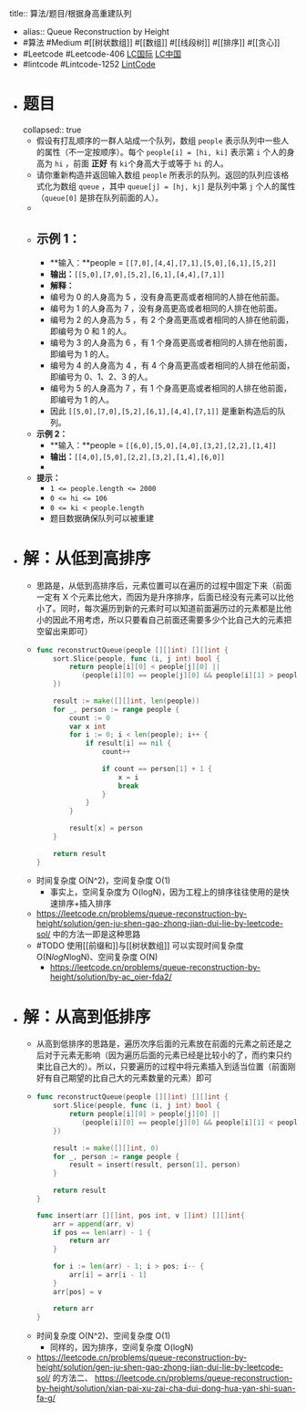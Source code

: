 title:: 算法/题目/根据身高重建队列

- alias:: Queue Reconstruction by Height
- #算法 #Medium #[[树状数组]] #[[数组]] #[[线段树]] #[[排序]] #[[贪心]]
- #Leetcode #Leetcode-406 [LC国际](https://leetcode.com/problems/queue-reconstruction-by-height/) [LC中国](https://leetcode-cn.com/problems/queue-reconstruction-by-height/)
- #lintcode #Lintcode-1252 [LintCode](https://www.lintcode.com/problem/1252/)
- # 题目
  collapsed:: true
	- 假设有打乱顺序的一群人站成一个队列，数组 `people` 表示队列中一些人的属性（不一定按顺序）。每个 `people[i] = [hi, ki]` 表示第 `i` 个人的身高为 `hi` ，前面 **正好** 有 `ki`个身高大于或等于 `hi` 的人。
	- 请你重新构造并返回输入数组 `people` 所表示的队列。返回的队列应该格式化为数组 `queue` ，其中 `queue[j] = [hj, kj]` 是队列中第 `j` 个人的属性（`queue[0]` 是排在队列前面的人）。
	-
	- **示例 1：**
		-
		- **输入：**people = `[[7,0],[4,4],[7,1],[5,0],[6,1],[5,2]]`
		- **输出：**`[[5,0],[7,0],[5,2],[6,1],[4,4],[7,1]]`
		- **解释：**
		- 编号为 0 的人身高为 5 ，没有身高更高或者相同的人排在他前面。
		- 编号为 1 的人身高为 7 ，没有身高更高或者相同的人排在他前面。
		- 编号为 2 的人身高为 5 ，有 2 个身高更高或者相同的人排在他前面，即编号为 0 和 1 的人。
		- 编号为 3 的人身高为 6 ，有 1 个身高更高或者相同的人排在他前面，即编号为 1 的人。
		- 编号为 4 的人身高为 4 ，有 4 个身高更高或者相同的人排在他前面，即编号为 0、1、2、3 的人。
		- 编号为 5 的人身高为 7 ，有 1 个身高更高或者相同的人排在他前面，即编号为 1 的人。
		- 因此 `[[5,0],[7,0],[5,2],[6,1],[4,4],[7,1]]` 是重新构造后的队列。
	- **示例 2：**
		- **输入：**people = `[[6,0],[5,0],[4,0],[3,2],[2,2],[1,4]]`
		- **输出：**`[[4,0],[5,0],[2,2],[3,2],[1,4],[6,0]]`
		-
	- **提示：**
		- `1 <= people.length <= 2000`
		- `0 <= hi <= 106`
		- `0 <= ki < people.length`
		- 题目数据确保队列可以被重建
- # 解：从低到高排序
	- 思路是，从低到高排序后，元素位置可以在遍历的过程中固定下来（前面一定有 X 个元素比他大，而因为是升序排序，后面已经没有元素可以比他小了。同时，每次遍历到新的元素时可以知道前面遍历过的元素都是比他小的因此不用考虑，所以只要看自己前面还需要多少个比自己大的元素把空留出来即可）
	- ```go
	  func reconstructQueue(people [][]int) [][]int {
	      sort.Slice(people, func (i, j int) bool {
	          return people[i][0] < people[j][0] ||
	             (people[i][0] == people[j][0] && people[i][1] > people[j][1])
	      })
	      
	      result := make([][]int, len(people))
	      for _, person := range people {
	          count := 0
	          var x int
	          for i := 0; i < len(people); i++ {
	              if result[i] == nil {
	                  count++
	                  
	                  if count == person[1] + 1 {
	                      x = i
	                      break
	                  }
	              }
	          }
	          
	          result[x] = person
	      }
	      
	      return result
	  }
	  ```
	- 时间复杂度 O(N^2)，空间复杂度 O(1)
		- 事实上，空间复杂度为 O(logN)，因为工程上的排序往往使用的是快速排序+插入排序
	- https://leetcode.cn/problems/queue-reconstruction-by-height/solution/gen-ju-shen-gao-zhong-jian-dui-lie-by-leetcode-sol/ 中的方法一即是这种思路
	- #TODO 使用[[前缀和]]与[[树状数组]] 可以实现时间复杂度 O(N*logN*logN)、空间复杂度 O(N)
		- https://leetcode.cn/problems/queue-reconstruction-by-height/solution/by-ac_oier-fda2/
- # 解：从高到低排序
	- 从高到低排序的思路是，遍历次序后面的元素放在前面的元素之前还是之后对于元素无影响（因为遍历后面的元素已经是比较小的了，而约束只约束比自己大的）。所以，只要遍历的过程中将元素插入到适当位置（前面刚好有自己期望的比自己大的元素数量的元素）即可
	- ```go
	  func reconstructQueue(people [][]int) [][]int {
	      sort.Slice(people, func (i, j int) bool {
	          return people[i][0] > people[j][0] ||
	             (people[i][0] == people[j][0] && people[i][1] < people[j][1])
	      })
	      
	      result := make([][]int, 0)
	      for _, person := range people {        
	          result = insert(result, person[1], person)
	      }
	      
	      return result
	  }
	  
	  func insert(arr [][]int, pos int, v []int) [][]int{
	      arr = append(arr, v)
	      if pos == len(arr) - 1 {
	          return arr
	      }
	      
	      for i := len(arr) - 1; i > pos; i-- {
	          arr[i] = arr[i - 1]
	      }
	      arr[pos] = v
	      
	      return arr
	  }
	  ```
	- 时间复杂度 O(N^2)、空间复杂度 O(1)
		- 同样的，因为排序，空间复杂度 O(logN)
	- https://leetcode.cn/problems/queue-reconstruction-by-height/solution/gen-ju-shen-gao-zhong-jian-dui-lie-by-leetcode-sol/ 的方法二、 https://leetcode.cn/problems/queue-reconstruction-by-height/solution/xian-pai-xu-zai-cha-dui-dong-hua-yan-shi-suan-fa-g/
